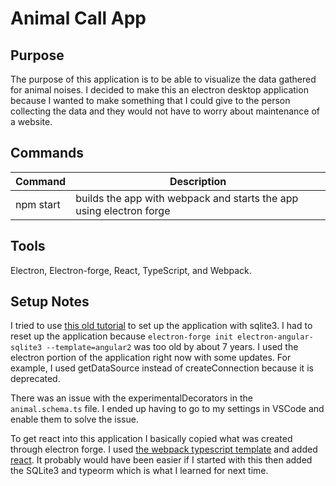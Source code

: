 # Animal Call App

## Purpose

The purpose of this application is to be able to visualize the data gathered for animal noises. I decided to make this an electron desktop application because I wanted to make something that I could give to the person collecting the data and they would not have to worry about maintenance of a website.

## Commands

| Command | Description | 
|---------|-------------|
| npm start | builds the app with webpack and starts the app using electron forge |

## Tools

Electron, Electron-forge, React, TypeScript, and Webpack.

## Setup Notes

I tried to use [this old tutorial](https://medium.com/free-code-camp/creating-an-electron-app-using-angular-and-sqlite3-24ca7d892810) to set up the application with sqlite3. I had to reset up the application because `electron-forge init electron-angular-sqlite3 --template=angular2` was too old by about 7 years. I used the electron portion of the application right now with some updates. For example, I used getDataSource instead of createConnection because it is deprecated.

There was an issue with the experimentalDecorators in the `animal.schema.ts` file. I ended up having to go to my settings in VSCode and enable them to solve the issue.

To get react into this application I basically copied what was created through electron forge. I used [the webpack typescript template](https://www.electronforge.io/templates/typescript-+-webpack-template) and added [react](https://www.electronforge.io/guides/framework-integration/react-with-typescript). It probably would have been easier if I started with this then added the SQLite3 and typeorm which is what I learned for next time.